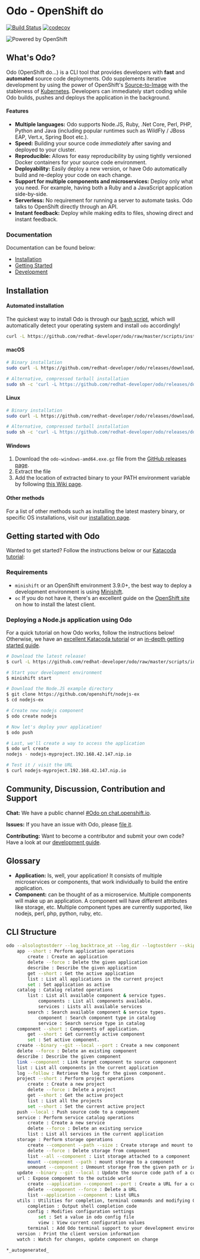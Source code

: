 # Odo - OpenShift do

[![Build Status](https://travis-ci.org/redhat-developer/odo.svg?branch=master)](https://travis-ci.org/redhat-developer/odo) [![codecov](https://codecov.io/gh/redhat-developer/odo/branch/master/graph/badge.svg)](https://codecov.io/gh/redhat-developer/odo)

![Powered by OpenShift](/docs/img/powered_by_openshift.png)

## What's Odo?

Odo (OpenShift do...) is a CLI tool that provides developers with **fast** and **automated** source code deployments. Odo supplements iterative development by using the power of OpenShift's [Source-to-Image](https://github.com/openshift/source-to-image) with the stableness of [Kubernetes](https://github.com/kubernetes/kubernetes). Developers can immediately start coding while Odo builds, pushes and deploys the application in the background.

#### Features

  - **Multiple languages:** Odo supports Node.JS, Ruby, .Net Core, Perl, PHP, Python and Java (including popular runtimes such as WildFly / JBoss EAP, Vert.x, Spring Boot etc.).
  - **Speed:** Building your source code *immediately* after saving and deployed to your cluster.
  - **Reproducible:** Allows for easy reproducibility by using tightly versioned Docker containers for your source code environment.
  - **Deployability:** Easily deploy a new version, or have Odo automatically build and re-deploy your code on each change.
  - **Support for multiple components and microservices:** Deploy only what you need. For example, having both a Ruby and a JavaScript application side-by-side.
  - **Serverless:** No requirement for running a server to automate tasks. Odo talks to OpenShift directly through an API.
  - **Instant feedback:** Deploy while making edits to files, showing direct and instant feedback.

### Documentation

Documentation can be found below:

  - [Installation](https://github.com/redhat-developer/odo/blob/master/docs/installation.md)
  - [Getting Started](https://github.com/redhat-developer/odo/blob/master/docs/getting-started.md)
  - [Development](https://github.com/redhat-developer/odo/blob/master/docs/development.md)

## Installation

#### Automated installation

The quickest way to install Odo is through our [bash script](./scripts/install.sh), which will automatically detect your operating system and install `odo` accordingly!

```sh
curl -L https://github.com/redhat-developer/odo/raw/master/scripts/install.sh | bash
```

#### macOS

```sh
# Binary installation
sudo curl -L https://github.com/redhat-developer/odo/releases/download/v0.0.12/odo-darwin-amd64 -o /usr/local/bin/odo && sudo chmod +x /usr/local/bin/odo

# Alternative, compressed tarball installation
sudo sh -c 'curl -L https://github.com/redhat-developer/odo/releases/download/v0.0.12/odo-darwin-amd64.gz | gzip -d > /usr/local/bin/odo; chmod +x /usr/local/bin/odo'
```

#### Linux

```sh
# Binary installation
sudo curl -L https://github.com/redhat-developer/odo/releases/download/v0.0.12/odo-linux-amd64 -o /usr/local/bin/odo && sudo chmod +x /usr/local/bin/odo

# Alternative, compressed tarball installation
sudo sh -c 'curl -L https://github.com/redhat-developer/odo/releases/download/v0.0.12/odo-linux-amd64.gz | gzip -d > /usr/local/bin/odo; chmod +x /usr/local/bin/odo'
```

#### Windows

1. Download the `odo-windows-amd64.exe.gz` file from the [GitHub releases page](https://github.com/redhat-developer/odo/releases).
2. Extract the file
3. Add the location of extracted binary to your PATH environment variable by following [this Wiki page](https://github.com/redhat-developer/odo/wiki/Setting-PATH-variable-on-Windows).

#### Other methods

For a list of other methods such as installing the latest mastery binary, or specific OS installations, visit our [installation page](/docs/installation.md).

## Getting started with Odo

Wanted to get started? Follow the instructions below or our [Katacoda tutorial](https://www.katacoda.com/mjelen/courses/introduction/developing-with-odo):

### Requirements

  - `minishift` or an OpenShift environment 3.9.0+, the best way to deploy a development environment is using [Minishift](https://github.com/minishift/minishift).
  - `oc` If you do not have it, there's an excellent guide on the [OpenShift site](https://docs.openshift.org/latest/cli_reference/get_started_cli.html#installing-the-cli) on how to install the latest client.

### Deploying a Node.js application using Odo

For a quick tutorial on how Odo works, follow the instructions below! Otherwise, we have an [excellent Katacoda tutorial](https://www.katacoda.com/mjelen/courses/introduction/developing-with-odo) or an [in-depth getting started guide](/docs/getting-started.md).

```sh
# Download the latest release!
$ curl -L https://github.com/redhat-developer/odo/raw/master/scripts/install.sh | bash

# Start your development environment
$ minishift start

# Download the Node.JS example directory
$ git clone https://github.com/openshift/nodejs-ex
$ cd nodejs-ex

# Create new nodejs component
$ odo create nodejs

# Now let's deploy your application!
$ odo push

# Last, we'll create a way to access the application
$ odo url create
nodejs - nodejs-myproject.192.168.42.147.nip.io

# Test it / visit the URL
$ curl nodejs-myproject.192.168.42.147.nip.io
```

## Community, Discussion, Contribution and Support

**Chat:** We have a public channel [#Odo on chat.openshift.io](https://chat.openshift.io/developers/channels/odo).

**Issues:** If you have an issue with Odo, please [file it](https://github.com/redhat-developer/odo/issues).

**Contributing:** Want to become a contributor and submit your own code? Have a look at our [development guide](https://github.com/redhat-developer/odo/blob/master/docs/development.md).

## Glossary

- **Application:** Is, well, your application! It consists of multiple microservices or components, that work individually to build the entire application.
- **Component:** can be thought of as a microservice. Multiple components will make up an application. A component will have different attributes like storage, etc.
Multiple component types are currently supported, like nodejs, perl, php, python, ruby, etc.

## CLI Structure
```sh
odo --alsologtostderr --log_backtrace_at --log_dir --logtostderr --skip-connection-check --stderrthreshold --v --vmodule : Odo (Openshift Do)
    app --short : Perform application operations
        create : Create an application
        delete --force : Delete the given application
        describe : Describe the given application
        get --short : Get the active application
        list : List all applications in the current project
        set : Set application as active
    catalog : Catalog related operations
        list : List all available component & service types.
            components : List all components available.
            services : Lists all available services
        search : Search available component & service types.
            component : Search component type in catalog
            service : Search service type in catalog
    component --short : Components of application.
        get --short : Get currently active component
        set : Set active component.
    create --binary --git --local --port : Create a new component
    delete --force : Delete an existing component
    describe : Describe the given component
    link --component : Link target component to source component
    list : List all components in the current application
    log --follow : Retrieve the log for the given component.
    project --short : Perform project operations
        create : Create a new project
        delete --force : Delete a project
        get --short : Get the active project
        list : List all the projects
        set --short : Set the current active project
    push --local : Push source code to a component
    service : Perform service catalog operations
        create : Create a new service
        delete --force : Delete an existing service
        list : List all services in the current application
    storage : Perform storage operations
        create --component --path --size : Create storage and mount to a component
        delete --force : Delete storage from component
        list --all --component : List storage attached to a component
        mount --component --path : mount storage to a component
        unmount --component : Unmount storage from the given path or identified by its name, from the current component
    update --binary --git --local : Update the source code path of a component
    url : Expose component to the outside world
        create --application --component --port : Create a URL for a component
        delete --component --force : Delete a URL
        list --application --component : List URLs
    utils : Utilities for completion, terminal commands and modifying Odo configurations
        completion : Output shell completion code
        config : Modifies configuration settings
            set : Set a value in odo config file
            view : View current configuration values
        terminal : Add Odo terminal support to your development environment
    version : Print the client version information
    watch : Watch for changes, update component on change

*_autogenerated_

